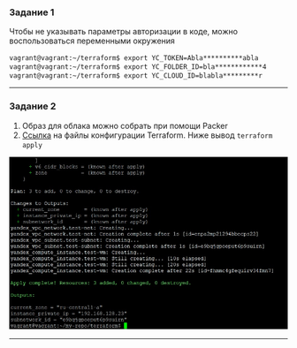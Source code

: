 ### Задание 1

Чтобы не указывать параметры авторизации в коде, можно воспользоваться переменными окружения
```commandline
vagrant@vagrant:~/terraform$ export YC_TOKEN=Abla**********abla
vagrant@vagrant:~/terraform$ export YC_FOLDER_ID=bla************4
vagrant@vagrant:~/terraform$ export YC_CLOUD_ID=blabla*********r
```

---

### Задание 2

1. Образ для облака можно собрать при помощи Packer
2. [Ссылка](https://github.com/Dracula33/devops-netology/tree/main/terraform) на файлы конфигурации Terraform. Ниже вывод `terraform apply`

![2.jpg](./2.jpg)

---